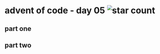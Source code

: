 # advent of code - day 05 ![star count](https://img.shields.io/badge/Stars-0%2F2-red)

## part one

## part two
